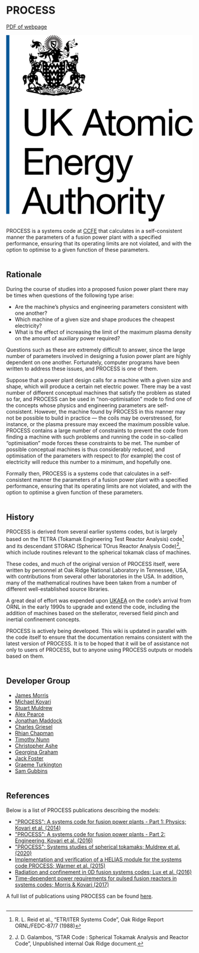 # PROCESS
[PDF of webpage](pdf/index.pdf)

<img
    title="UKAEA logo"
    src="images/ukaea-logo.png"
    alt="ukaea-logo.png"
    class="logo"
    >

PROCESS is a systems code at [CCFE](http://www.ccfe.ac.uk/) that calculates in a
self-consistent manner the parameters of a fusion power plant with a specified
performance, ensuring that its operating limits are not violated, and with the option
to optimise to a given function of these parameters.
<br><br>

## Rationale

During the course of studies into a proposed fusion power plant there may be times
when questions of the following type arise:

* Are the machine’s physics and engineering parameters consistent with one another?
* Which machine of a given size and shape produces the cheapest electricity?
* What is the effect of increasing the limit of the maximum plasma density on the
  amount of auxiliary power required?

Questions such as these are extremely difficult to answer, since the large number of
parameters involved in designing a fusion power plant are highly dependent on one
another. Fortunately, computer programs have been written to address these issues,
and PROCESS is one of them.

Suppose that a power plant design calls for a machine with a given size and
shape, which will produce a certain net electric power. There may be a vast number of
different conceptual machines that satisfy the problem as stated so far, and PROCESS
can be used in “non-optimisation” mode to find one of the concepts whose physics and engineering
parameters are self-consistent. However, the machine found by PROCESS in this manner may
not be possible to build in practice — the coils may be overstressed, for instance, or
the plasma pressure may exceed the maximum possible value. PROCESS contains a large number
of constraints to prevent the code from finding a machine with such problems and running
the code in so-called “optimisation” mode forces these constraints to be met. The number
of possible conceptual machines is thus considerably reduced, and optimisation of the
parameters with respect to (for example) the cost of electricity will reduce this number to a
minimum, and hopefully one.

Formally then, PROCESS is a systems code that calculates in a self-consistent manner
the parameters of a fusion power plant with a specified performance, ensuring that its
operating limits are not violated, and with the option to optimise a given function of
these parameters.
<br><br>

## History

PROCESS is derived from several earlier systems codes, but is largely based on the
TETRA (Tokamak Engineering Test Reactor Analysis) code[^1] and its descendant STORAC
(Spherical TOrus Reactor Analysis Code)[^2], which include routines relevant to the
spherical tokamak class of machines.

These codes, and much of the original version of PROCESS itself, were written by
personnel at Oak Ridge National Laboratory in Tennessee, USA, with contributions from
several other laboratories in the USA. In addition, many of the mathematical
routines have been taken from a number of different well-established source libraries.

A great deal of effort was expended upon
[UKAEA](https://www.gov.uk/government/organisations/uk-atomic-energy-authority) on
the code’s arrival from ORNL in the early 1990s to upgrade and extend the code,
including the addition of machines based on the stellerator, reversed field pinch
and inertial confinement concepts.

PROCESS is actively being developed. This wiki is updated in parallel with the code
itself to ensure that the documentation remains consistent with the latest version of PROCESS.
It is to be hoped that it will be of assistance not only to users of PROCESS, but
to anyone using PROCESS outputs or models based on them.
<br><br>

## Developer Group

- [James Morris](mailto:james.morris2@ukaea.uk)
- [Michael Kovari](mailto:michael.kovari@ukaea.uk)
- [Stuart Muldrew](mailto:stuart.muldrew@ukaea.uk)
- [Alex Pearce](mailto:alexander.pearce@ukaea.uk)
- [Jonathan Maddock](mailto:jonathan.maddock@ukaea.uk)
- [Charles Griesel](mailto:charles.griesel@ukaea.uk)
- [Rhian Chapman](mailto:rhian.chapman@ukaea.uk)
- [Timothy Nunn](mailto:timothy.nunn@ukaea.uk)
- [Christopher Ashe](mailto:christopher.ashe@ukaea.uk)
- [Georgina Graham](mailto:georgina.graham@ukaea.uk)
- [Jack Foster](mailto:jack.foster@ukaea.uk)
- [Graeme Turkington](mailto:graeme.turkington@ukaea.uk)
- [Sam Gubbins](mailto:sam.gubbins@ukaea.uk)
<br><br>

## References

Below is a list of PROCESS publications describing the models:

- ["PROCESS": A systems code for fusion power plants - Part 1:
  Physics; Kovari et al. (2014)](http://www.sciencedirect.com/science/article/pii/S0920379614005961)
- ["PROCESS": A systems code for fusion power plants - Part 2:
Engineering, Kovari et al. (2016)](https://www.sciencedirect.com/science/article/pii/S0920379616300072)
- ["PROCESS": Systems studies of spherical tokamaks; Muldrew et al. (2020)](https://www.sciencedirect.com/science/article/pii/S0920379620300788)
- [Implementation and verification of a HELIAS module for the systems code PROCESS; Warmer et al. (2015)](https://www.sciencedirect.com/science/article/pii/S0920379614006656?via%3Dihub)
- [Radiation and confinement in 0D fusion systems codes; Lux et al. (2016)](https://iopscience.iop.org/article/10.1088/0741-3335/58/7/075001)
- [Time-dependent power requirements for pulsed fusion reactors in systems codes; Morris & Kovari (2017)](https://www.sciencedirect.com/science/article/pii/S0920379617304362)

A full list of publications using PROCESS can be found [here](./publications.md).
<br><br>

[^1]: R. L. Reid et al., “ETR/ITER Systems Code”, Oak Ridge Report ORNL/FEDC-87/7 (1988)
[^2]: J. D. Galambos, “STAR Code : Spherical Tokamak Analysis and Reactor Code”,
Unpublished internal Oak Ridge document.
